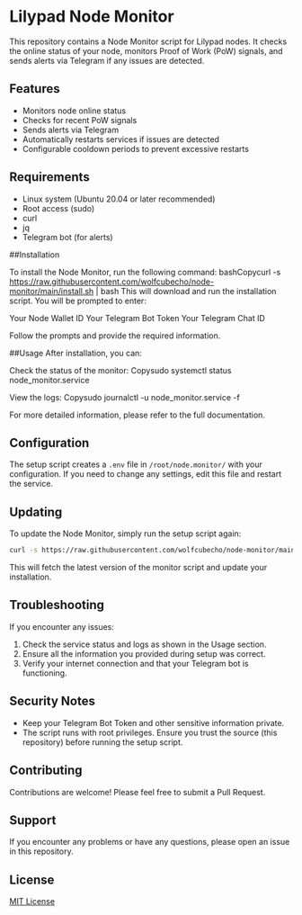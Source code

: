 # Lilypad Node Monitor

This repository contains a Node Monitor script for Lilypad nodes. It checks the online status of your node, monitors Proof of Work (PoW) signals, and sends alerts via Telegram if any issues are detected.

## Features

- Monitors node online status
- Checks for recent PoW signals
- Sends alerts via Telegram
- Automatically restarts services if issues are detected
- Configurable cooldown periods to prevent excessive restarts

## Requirements

- Linux system (Ubuntu 20.04 or later recommended)
- Root access (sudo)
- curl
- jq
- Telegram bot (for alerts)

##Installation

To install the Node Monitor, run the following command:
bashCopycurl -s https://raw.githubusercontent.com/wolfcubecho/node-monitor/main/install.sh | bash
This will download and run the installation script. You will be prompted to enter:

Your Node Wallet ID
Your Telegram Bot Token
Your Telegram Chat ID

Follow the prompts and provide the required information.

##Usage
After installation, you can:

Check the status of the monitor:
Copysudo systemctl status node_monitor.service

View the logs:
Copysudo journalctl -u node_monitor.service -f

For more detailed information, please refer to the full documentation.

## Configuration

The setup script creates a `.env` file in `/root/node.monitor/` with your configuration. If you need to change any settings, edit this file and restart the service.

## Updating

To update the Node Monitor, simply run the setup script again:

```bash
curl -s https://raw.githubusercontent.com/wolfcubecho/node-monitor/main/setup_node_monitor.sh | sudo bash
```

This will fetch the latest version of the monitor script and update your installation.

## Troubleshooting

If you encounter any issues:

1. Check the service status and logs as shown in the Usage section.
2. Ensure all the information you provided during setup was correct.
3. Verify your internet connection and that your Telegram bot is functioning.

## Security Notes

- Keep your Telegram Bot Token and other sensitive information private.
- The script runs with root privileges. Ensure you trust the source (this repository) before running the setup script.

## Contributing

Contributions are welcome! Please feel free to submit a Pull Request.

## Support

If you encounter any problems or have any questions, please open an issue in this repository.

## License

[MIT License](LICENSE)
